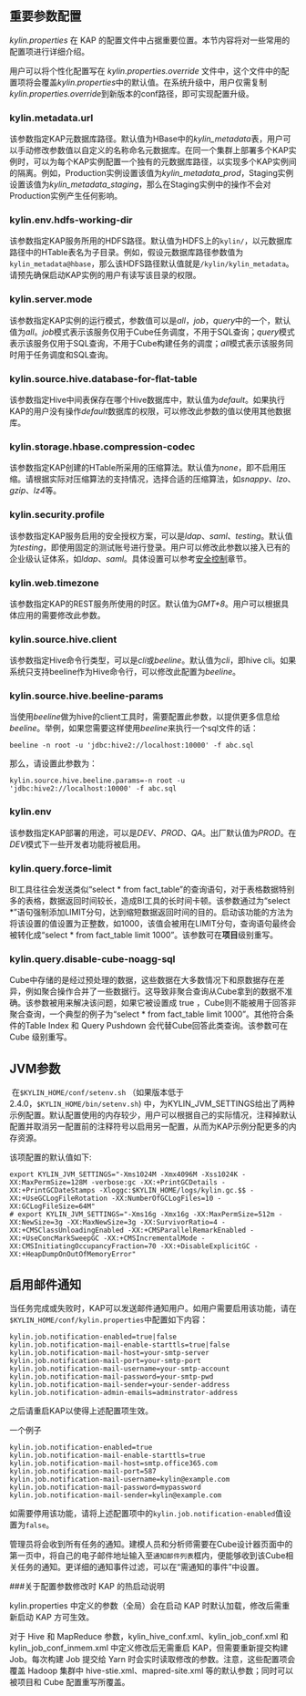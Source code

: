 ## 重要参数配置 
*kylin.properties* 在 KAP 的配置文件中占据重要位置。本节内容将对一些常用的配置项进行详细介绍。

用户可以将个性化配置写在 *kylin.properties.override* 文件中，这个文件中的配置项将会覆盖*kylin.properties*中的默认值。在系统升级中，用户仅需复制*kylin.properties.override*到新版本的conf路径，即可实现配置升级。

### kylin.metadata.url
该参数指定KAP元数据库路径。默认值为HBase中的*kylin_metadata*表，用户可以手动修改参数值以自定义的名称命名元数据库。在同一个集群上部署多个KAP实例时，可以为每个KAP实例配置一个独有的元数据库路径，以实现多个KAP实例间的隔离。例如，Production实例设置该值为*kylin\_metadata\_prod*，Staging实例设置该值为*kylin\_metadata\_staging*，那么在Staging实例中的操作不会对Production实例产生任何影响。
### kylin.env.hdfs-working-dir
该参数指定KAP服务所用的HDFS路径。默认值为HDFS上的`kylin/`，以元数据库路径中的HTable表名为子目录。例如，假设元数据库路径参数值为``kylin_metadata@hbase``，那么该HDFS路径默认值就是`/kylin/kylin_metadata`。请预先确保启动KAP实例的用户有读写该目录的权限。
### kylin.server.mode
该参数指定KAP实例的运行模式，参数值可以是*all*，*job*，*query*中的一个，默认值为*all*。*job*模式表示该服务仅用于Cube任务调度，不用于SQL查询；*query*模式表示该服务仅用于SQL查询，不用于Cube构建任务的调度；*all*模式表示该服务同时用于任务调度和SQL查询。
### kylin.source.hive.database-for-flat-table
该参数指定Hive中间表保存在哪个Hive数据库中，默认值为*default*。如果执行KAP的用户没有操作*default*数据库的权限，可以修改此参数的值以使用其他数据库。
### kylin.storage.hbase.compression-codec
该参数指定KAP创建的HTable所采用的压缩算法。默认值为*none*，即不启用压缩。请根据实际对压缩算法的支持情况，选择合适的压缩算法，如*snappy*、*lzo*、*gzip*、*lz4*等。
### kylin.security.profile
该参数指定KAP服务启用的安全授权方案，可以是*ldap*、*saml*、*testing*。默认值为*testing*，即使用固定的测试账号进行登录。用户可以修改此参数以接入已有的企业级认证体系，如*ldap*、*saml*。具体设置可以参考[安全控制](../security/README.md)章节。
### kylin.web.timezone
该参数指定KAP的REST服务所使用的时区。默认值为*GMT+8*。用户可以根据具体应用的需要修改此参数。
### kylin.source.hive.client
该参数指定Hive命令行类型，可以是*cli*或*beeline*。默认值为*cli*，即hive cli。如果系统只支持beeline作为Hive命令行，可以修改此配置为*beeline*。
### kylin.source.hive.beeline-params
当使用*beeline*做为hive的client工具时，需要配置此参数，以提供更多信息给*beeline*。举例，如果您需要这样使用*beeline*来执行一个sql文件的话：
```
beeline -n root -u 'jdbc:hive2://localhost:10000' -f abc.sql
```

那么，请设置此参数为：
```
kylin.source.hive.beeline.params=-n root -u 'jdbc:hive2://localhost:10000' -f abc.sql
```
### kylin.env
该参数指定KAP部署的用途，可以是*DEV*、*PROD*、*QA*。出厂默认值为*PROD*。在*DEV*模式下一些开发者功能将被启用。

### kylin.query.force-limit
BI工具往往会发送类似“select \* from fact\_table”的查询语句，对于表格数据特别多的表格，数据返回时间较长，造成BI工具的长时间卡顿。该参数通过为“select \*”语句强制添加LIMIT分句，达到缩短数据返回时间的目的。启动该功能的方法为将该设置的值设置为正整数，如1000，该值会被用在LIMIT分句，查询语句最终会被转化成“select \* from fact\_table limit 1000”。该参数可在**项目**级别重写。

### kylin.query.disable-cube-noagg-sql
Cube中存储的是经过预处理的数据，这些数据在大多数情况下和原数据存在差异，例如聚合操作合并了一些数据行。这导致非聚合查询从Cube拿到的数据不准确。该参数被用来解决该问题，如果它被设置成 true ，Cube则不能被用于回答非聚合查询，一个典型的例子为“select \* from fact\_table limit 1000”。其他符合条件的Table Index 和 Query Pushdown 会代替Cube回答此类查询。该参数可在 Cube 级别重写。

## JVM参数

​        在`$KYLIN_HOME/conf/setenv.sh` （如果版本低于2.4.0，`$KYLIN_HOME/bin/setenv.sh`) 中，为KYLIN_JVM_SETTINGS给出了两种示例配置。默认配置使用的内存较少，用户可以根据自己的实际情况，注释掉默认配置并取消另一配置前的注释符号以启用另一配置，从而为KAP示例分配更多的内存资源。

该项配置的默认值如下:

```
export KYLIN_JVM_SETTINGS="-Xms1024M -Xmx4096M -Xss1024K -XX:MaxPermSize=128M -verbose:gc -XX:+PrintGCDetails -XX:+PrintGCDateStamps -Xloggc:$KYLIN_HOME/logs/kylin.gc.$$ -XX:+UseGCLogFileRotation -XX:NumberOfGCLogFiles=10 -XX:GCLogFileSize=64M"
# export KYLIN_JVM_SETTINGS="-Xms16g -Xmx16g -XX:MaxPermSize=512m -XX:NewSize=3g -XX:MaxNewSize=3g -XX:SurvivorRatio=4 -XX:+CMSClassUnloadingEnabled -XX:+CMSParallelRemarkEnabled -XX:+UseConcMarkSweepGC -XX:+CMSIncrementalMode -XX:CMSInitiatingOccupancyFraction=70 -XX:+DisableExplicitGC -XX:+HeapDumpOnOutOfMemoryError"
```



## 启用邮件通知

当任务完成或失败时，KAP可以发送邮件通知用户。如用户需要启用该功能，请在`$KYLIN_HOME/conf/kylin.properties`中配置如下内容：

```properties
kylin.job.notification-enabled=true|false
kylin.job.notification-mail-enable-starttls=true|false
kylin.job.notification-mail-host=your-smtp-server
kylin.job.notification-mail-port=your-smtp-port
kylin.job.notification-mail-username=your-smtp-account
kylin.job.notification-mail-password=your-smtp-pwd
kylin.job.notification-mail-sender=your-sender-address
kylin.job.notification-admin-emails=adminstrator-address
```

之后请重启KAP以使得上述配置项生效。

一个例子

```properties
kylin.job.notification-enabled=true
kylin.job.notification-mail-enable-starttls=true
kylin.job.notification-mail-host=smtp.office365.com
kylin.job.notification-mail-port=587
kylin.job.notification-mail-username=kylin@example.com
kylin.job.notification-mail-password=mypassword
kylin.job.notification-mail-sender=kylin@example.com
```

如需要停用该功能，请将上述配置项中的`kylin.job.notification-enabled`值设置为`false`。

管理员将会收到所有任务的通知。建模人员和分析师需要在Cube设计器页面中的第一页中，将自己的电子邮件地址输入至`通知邮件列表`框内，便能够收到该Cube相关任务的通知。更详细的通知事件过滤，可以在“需通知的事件”中设置。

###关于配置参数修改时 KAP 的热启动说明

kylin.properties 中定义的参数（全局）会在启动 KAP 时默认加载，修改后需重新启动 KAP 方可生效。

对于 Hive 和 MapReduce 参数，kylin_hive_conf.xml、kylin_job_conf.xml 和 kylin_job_conf_inmem.xml 中定义修改后无需重启 KAP，但需要重新提交构建 Job。每次构建 Job 提交给 Yarn 时会实时读取修改的参数。注意，这些配置项会覆盖 Hadoop 集群中 hive-stie.xml、mapred-site.xml 等的默认参数；同时可以被项目和 Cube 配置重写所覆盖。